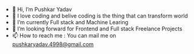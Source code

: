 - 👋 Hi, I’m Pushkar Yadav
- 👀 I love coding and belive coding is the thing that can transform world
- 🌱 I’m currently Full stack and Machine Learing 
- 💞️ I’m looking forward for Frontend and Full stack Freelance Projects
- 📫 How to reach me : You can mail me on pushkaryadav.4998@gmail.com

<!---
Pushkar98-crypto/Pushkar98-crypto is a ✨ special ✨ repository because its `README.md` (this file) appears on your GitHub profile.
You can click the Preview link to take a look at your changes.
--->
